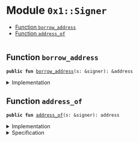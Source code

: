 
<a name="0x1_Signer"></a>

# Module `0x1::Signer`



-  [Function `borrow_address`](#0x1_Signer_borrow_address)
-  [Function `address_of`](#0x1_Signer_address_of)


<pre><code></code></pre>



<a name="0x1_Signer_borrow_address"></a>

## Function `borrow_address`



<pre><code><b>public</b> <b>fun</b> <a href="Signer.md#0x1_Signer_borrow_address">borrow_address</a>(s: &signer): &address
</code></pre>



<details>
<summary>Implementation</summary>


<pre><code><b>native</b> <b>public</b> <b>fun</b> <a href="Signer.md#0x1_Signer_borrow_address">borrow_address</a>(s: &signer): &address;
</code></pre>



</details>

<a name="0x1_Signer_address_of"></a>

## Function `address_of`



<pre><code><b>public</b> <b>fun</b> <a href="Signer.md#0x1_Signer_address_of">address_of</a>(s: &signer): address
</code></pre>



<details>
<summary>Implementation</summary>


<pre><code><b>public</b> <b>fun</b> <a href="Signer.md#0x1_Signer_address_of">address_of</a>(s: &signer): address {
    *<a href="Signer.md#0x1_Signer_borrow_address">borrow_address</a>(s)
}
</code></pre>



</details>

<details>
<summary>Specification</summary>



<pre><code><b>pragma</b> opaque = <b>true</b>;
<b>aborts_if</b> <b>false</b>;
<b>ensures</b> result == <a href="Signer.md#0x1_Signer_spec_address_of">spec_address_of</a>(s);
</code></pre>



Specification version of <code><a href="Signer.md#0x1_Signer_address_of">Self::address_of</a></code>.


<a name="0x1_Signer_spec_address_of"></a>


<pre><code><b>native</b> <b>define</b> <a href="Signer.md#0x1_Signer_spec_address_of">spec_address_of</a>(account: signer): address;
</code></pre>



</details>


[//]: # ("File containing references which can be used from documentation")
[ACCESS_CONTROL]: https://github.com/libra/libra/blob/master/language/move-prover/doc/user/access-control.md
[ROLE]: https://github.com/libra/libra/blob/master/language/move-prover/doc/user/access-control.md#roles
[PERMISSION]: https://github.com/libra/libra/blob/master/language/move-prover/doc/user/access-control.md#permissions
